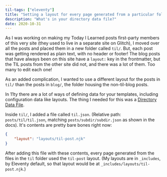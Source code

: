 ```yaml
---
til-tags: ["eleventy"]
title: "Setting a layout for every page generated from a particular folder in Eleventy"
description: "What's in your directory data file?"
date: 2020-10-31
---
```


As I was working on making my Today I Learned posts first-party members of this very site (they used to live in a separate site on Glitch), I moved over all the posts and placed them in a new folder called `til/`. But, each post was getting rendered as plain text, with no header or footer! The blog posts that have always been on this site have a `layout:` key in the frontmatter, but the TIL posts from the other site did not, and there was a lot of them. Too many to edit each one! 

As an added complication, I wanted to use a different layout for the posts in `til/` than the posts in `blog/`, the folder housing the non-til-blog posts. 

In 11ty there are a lot of ways of defining data for your templates, including configuration data like layouts. The thing I needed for this was a [Directory Data File](https://www.11ty.dev/docs/data-template-dir/).

Inside `til/`, I added a file called `til.json`. (Relative path: `posts/til/til.json`, matching `posts/subdir/subdir.json` as shown in the docs). It's contents are pretty bare bones right now: 

``` json
{
    "layout": "layouts/til-post.njk"
}
```

After adding this file with these contents, every page generated from the files in the `til` folder used the `til-post` layout. (My layouts are in `_includes`, by Eleventy default, so that layout would be at `_includes/layouts/til-post.njk`.)

